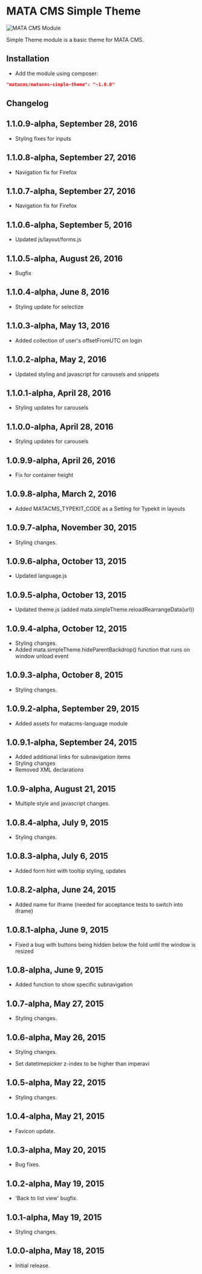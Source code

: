 MATA CMS Simple Theme
==========================================

![MATA CMS Module](https://s3-eu-west-1.amazonaws.com/qi-interactive/assets/mata-cms/gear-mata-logo%402x.png)


Simple Theme module is a basic theme for MATA CMS.


Installation
------------

- Add the module using composer:

```json
"matacms/matacms-simple-theme": "~1.0.0"
```


Changelog
---------

## 1.1.0.9-alpha, September 28, 2016

- Styling fixes for inputs

## 1.1.0.8-alpha, September 27, 2016

- Navigation fix for Firefox

## 1.1.0.7-alpha, September 27, 2016

- Navigation fix for Firefox

## 1.1.0.6-alpha, September 5, 2016

- Updated js/layout/forms.js

## 1.1.0.5-alpha, August 26, 2016

- Bugfix

## 1.1.0.4-alpha, June 8, 2016

- Styling update for selectize

## 1.1.0.3-alpha, May 13, 2016

- Added collection of user's offsetFromUTC on login

## 1.1.0.2-alpha, May 2, 2016

- Updated styling and javascript for carousels and snippets

## 1.1.0.1-alpha, April 28, 2016

- Styling updates for carousels

## 1.1.0.0-alpha, April 28, 2016

- Styling updates for carousels

## 1.0.9.9-alpha, April 26, 2016

- Fix for container height

## 1.0.9.8-alpha, March 2, 2016

- Added MATACMS_TYPEKIT_CODE as a Setting for Typekit in layouts

## 1.0.9.7-alpha, November 30, 2015

- Styling changes.

## 1.0.9.6-alpha, October 13, 2015

- Updated language.js

## 1.0.9.5-alpha, October 13, 2015

- Updated theme.js (added mata.simpleTheme.reloadRearrangeData(url))

## 1.0.9.4-alpha, October 12, 2015

- Styling changes.
- Added mata.simpleTheme.hideParentBackdrop() function that runs on window unload event

## 1.0.9.3-alpha, October 8, 2015

- Styling changes.

## 1.0.9.2-alpha, September 29, 2015

- Added assets for matacms-language module

## 1.0.9.1-alpha, September 24, 2015

- Added additional links for subnavigation items
- Styling changes
- Removed XML declarations

## 1.0.9-alpha, August 21, 2015

- Multiple style and javascript changes.

## 1.0.8.4-alpha, July 9, 2015

- Styling changes.

## 1.0.8.3-alpha, July 6, 2015

- Added form hint with tooltip styling, updates

## 1.0.8.2-alpha, June 24, 2015

- Added name for iframe (needed for acceptance tests to switch into iframe)

## 1.0.8.1-alpha, June 9, 2015

- Fixed a bug with buttons being hidden below the fold until the window is resized

## 1.0.8-alpha, June 9, 2015

- Added function to show specific subnavigation

## 1.0.7-alpha, May 27, 2015

- Styling changes.

## 1.0.6-alpha, May 26, 2015

- Styling changes.

- Set datetimepicker z-index to be higher than imperavi

## 1.0.5-alpha, May 22, 2015

- Styling changes.

## 1.0.4-alpha, May 21, 2015

- Favicon update.

## 1.0.3-alpha, May 20, 2015

- Bug fixes.

## 1.0.2-alpha, May 19, 2015

- 'Back to list view' bugfix.

## 1.0.1-alpha, May 19, 2015

- Styling changes.


## 1.0.0-alpha, May 18, 2015

- Initial release.
